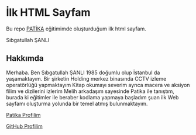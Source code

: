 

# İlk HTML Sayfam
Bu repo [PATİKA](https://app.patika.dev/) eğitimimde oluşturduğum ilk html sayfam.  


Sıbgatullah ŞANLI

## Hakkımda
Merhaba. Ben Sıbgatullah ŞANLI 1985 doğumlu olup İstanbul da yaşamaktayım.
Bir şirketin Holding merkez binasında CCTV izleme operatörlüğü yapmaktayım
Kitap okumayı severim ayrıca macera ve aksiyon filim ve dizilerini izlerim
Melih arkadaşım sayesinde Patika ile tanıştım, burada ki eğitimler ile 
beraber kodlama yapmaya başladım şuan ilk Web sayfamı oluşturma yolunda bir
temel atmış bulunmaktayım.

[Patika Profilim](https://app.patika.dev/sibgat)

[GitHub Profilim](https://github.com/Sibgatullahsanli)
